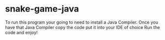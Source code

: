 # snake-game-java
To run this program your going to need to install a Java Compiler.
Once you have that Java Compiler copy the code put it into your IDE of choice
Run the code and enjoy!
